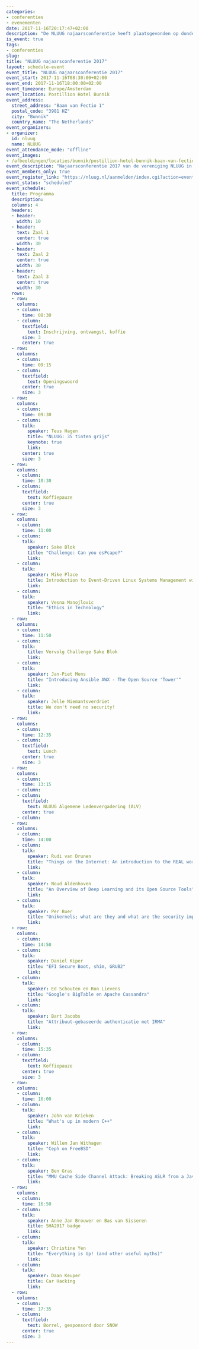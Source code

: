 ```yaml
---
categories:
- conferenties
- evenementen
date: 2017-11-16T20:17:47+02:00
description: "De NLUUG najaarsconferentie heeft plaatsgevonden op donderdag 16 november 2017. Bekijk hier het programma, de presentaties, opnames en foto's."
is_event: true
tags:
- conferenties
slug:
title: "NLUUG najaarsconferentie 2017"
layout: schedule-event
event_title: "NLUUG najaarsconferentie 2017"
event_start: 2017-11-16T08:30:00+02:00
event_end: 2017-11-16T18:00:00+02:00
event_timezone: Europe/Amsterdam
event_location: Postillion Hotel Bunnik
event_address:
  street_address: "Baan van Fectio 1"
  postal_code: "3981 HZ"
  city: "Bunnik"
  country_name: "The Netherlands"
event_organizers:
- organizer:
  id: nluug
  name: NLUUG
event_attendance_mode: "offline"
event_images:
- /afbeeldingen/locaties/bunnik/postillion-hotel-bunnik-baan-van-fectio.jpg
event_description: "Najaarsconferentie 2017 van de vereniging NLUUG in het Postillion Hotel te Bunnik"
event_members_only: true
event_register_link: "https://nluug.nl/aanmelden/index.cgi?action=event"
event_status: "scheduled"
event_schedule:
  title: Programma
  description:
  columns: 4
  headers:
  - header:
    width: 10
  - header:
    text: Zaal 1
    center: true
    width: 30
  - header:
    text: Zaal 2
    center: true
    width: 30
  - header:
    text: Zaal 3
    center: true
    width: 30
  rows:
  - row:
    columns:
    - column:
      time: 08:30
    - column:
      textfield:
        text: Inschrijving, ontvangst, koffie
      size: 3
      center: true
  - row:
    columns:
    - column:
      time: 09:15
    - column:
      textfield:
        text: Openingswoord
      center: true
      size: 3
  - row:
    columns:
    - column:
      time: 09:30
    - column:
      talk:
        speaker: Teus Hagen
        title: "NLUUG: 35 tinten grijs"
        keynote: true
        link: 
      center: true
      size: 3
  - row:
    columns:
    - column:
      time: 10:30
    - column:
      textfield:
        text: Koffiepauze
      center: true
      size: 3
  - row:
    columns:
    - column:
      time: 11:00
    - column:
      talk:
        speaker: Sake Blok
        title: "Challenge: Can you esPcape?"
        link: 
    - column:
      talk:
        speaker: Mike Place
        title: Introduction to Event-Driven Linux Systems Management with SaltStacke
        link: 
    - column:
      talk:
        speaker: Vesna Manojlovic
        title: "Ethics in Technology"
        link: 
  - row:
    columns:
    - column:
      time: 11:50
    - column:
      talk:
        title: Vervolg Challenge Sake Blok
        link: 
    - column:
      talk:
        speaker: Jan-Piet Mens
        title: "Introducing Ansible AWX - The Open Source 'Tower'"
        link: 
    - column:
      talk:
        speaker: Jelle Niemantsverdriet
        title: We don't need no security!
        link: 
  - row:
    columns:
    - column:
      time: 12:35
    - column:
      textfield:
        text: Lunch
      center: true
      size: 3
  - row:
    columns:
    - column:
      time: 13:15
    - column:
    - column:
      textfield:
        text: NLUUG Algemene Ledenvergadering (ALV)
      center: true
    - column:
  - row:
    columns:
    - column:
      time: 14:00
    - column:
      talk:
        speaker: Rudi van Drunen
        title: "Things on the Internet: An introduction to the REAL world"
        link: 
    - column:
      talk:
        speaker: Noud Aldenhoven
        title: "An Overview of Deep Learning and its Open Source Tools"
        link: 
    - column:
      talk:
        speaker: Per Buer
        title: "Unikernels; what are they and what are the security implications?"
        link: 
  - row:
    columns:
    - column:
      time: 14:50
    - column:
      talk:
        speaker: Daniel Kiper
        title: "EFI Secure Boot, shim, GRUB2"
        link: 
    - column:
      talk:
        speaker: Ed Schouten en Ron Lievens
        title: "Google's BigTable en Apache Cassandra"
        link: 
    - column:
      talk:
        speaker: Bart Jacobs
        title: "Attribuut-gebaseerde authenticatie met IRMA"
        link: 
  - row:
    columns:
    - column:
      time: 15:35
    - column:
      textfield:
        text: Koffiepauze
      center: true
      size: 3
  - row:
    columns:
    - column:
      time: 16:00
    - column:
      talk:
        speaker: John van Krieken
        title: "What's up in modern C++"
        link: 
    - column:
      talk:
        speaker: Willem Jan Withagen
        title: "Ceph on FreeBSD"
        link: 
    - column:
      talk:
        speaker: Ben Gras
        title: "MMU Cache Side Channel Attack: Breaking ASLR from a Javascript Sandbox"
        link: 
  - row:
    columns:
    - column:
      time: 16:50
    - column:
      talk:
        speaker: Anne Jan Brouwer en Bas van Sisseren
        title: SHA2017 badge
        link: 
    - column:
      talk:
        speaker: Christine Yen
        title: "Everything is Up! (and other useful myths)"
        link: 
    - column:
      talk:
        speaker: Daan Keuper
        title: Car Hacking
        link: 
  - row:
    columns:
    - column:
      time: 17:35
    - column:
      textfield:
        text: Borrel, gesponsord door SNOW
      center: true
      size: 3
---
```

